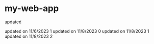 # my-web-app

updated

updated on 11/6/2023 1
updated on 11/8/2023 0
updated on 11/8/2023 1
updated on 11/8/2023 2
